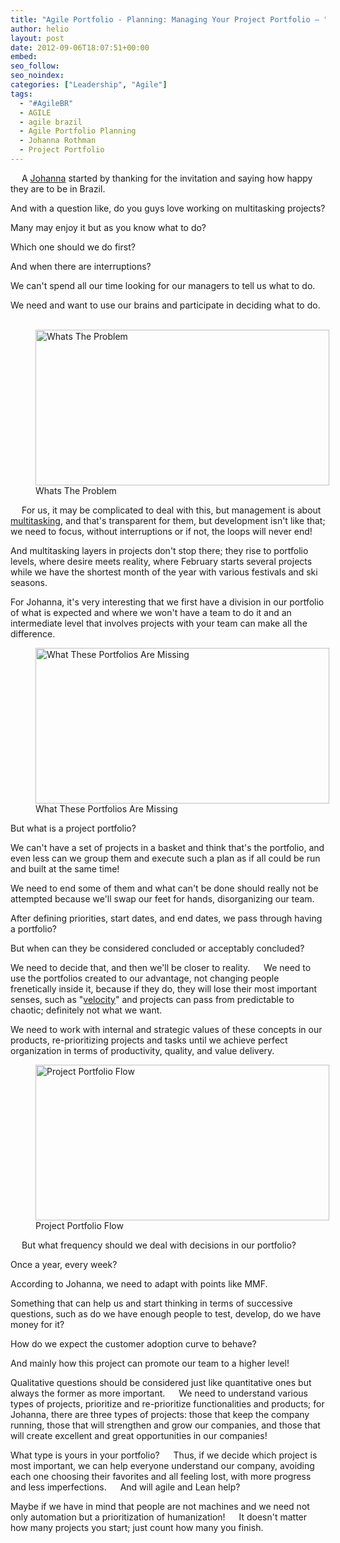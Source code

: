 ```yaml
---
title: "Agile Portfolio - Planning: Managing Your Project Portfolio – "
author: helio
layout: post
date: 2012-09-06T18:07:51+00:00
embed:
seo_follow:
seo_noindex:
categories: ["Leadership", "Agile"]
tags:
  - "#AgileBR"
  - AGILE
  - agile brazil
  - Agile Portfolio Planning
  - Johanna Rothman
  - Project Portfolio
---
```


&emsp; A [Johanna][1] started by thanking for the invitation and saying how happy they are to be in Brazil.

And with a question like, do you guys love working on multitasking projects?

Many may enjoy it but as you know what to do?

Which one should we do first?

And when there are interruptions?

We can't spend all our time looking for our managers to tell us what to do.

We need and want to use our brains and participate in deciding what to do. &emsp;<figure id="attachment_626" style="width: 470px" class="wp-caption aligncenter"> [<img class="size-full wp-image-626" src="/uploads/2012/09/whatsTheProblem.png" alt="Whats The Problem" width="470" height="249" srcset="/uploads/2012/09/whatsTheProblem.png 470w, /uploads/2012/09/whatsTheProblem-300x158.png 300w" sizes="(max-width: 470px) 100vw, 470px" />][2]<figcaption class="wp-caption-text">Whats The Problem</figcaption></figure> &emsp; For us, it may be complicated to deal with this, but management is about [multitasking][3], and that's transparent for them, but development isn't like that; we need to focus, without interruptions or if not, the loops will never end!

And multitasking layers in projects don't stop there; they rise to portfolio levels, where desire meets reality, where February starts several projects while we have the shortest month of the year with various festivals and ski seasons.

For Johanna, it's very interesting that we first have a division in our portfolio of what is expected and where we won't have a team to do it and an intermediate level that involves projects with your team can make all the difference. &emsp;<figure id="attachment_632" style="width: 470px" class="wp-caption aligncenter"> [<img class="size-full wp-image-632" src="/uploads/2012/09/whatThesePortfoliosAreMissing.png" alt="What These Portfolios Are Missing" width="470" height="249" srcset="/uploads/2012/09/whatThesePortfoliosAreMissing.png 470w, /uploads/2012/09/whatThesePortfoliosAreMissing-300x158.png 300w" sizes="(max-width: 470px) 100vw, 470px" />][4]<figcaption class="wp-caption-text">What These Portfolios Are Missing</figcaption></figure> But what is a project portfolio?

We can't have a set of projects in a basket and think that's the portfolio, and even less can we group them and execute such a plan as if all could be run and built at the same time!

We need to end some of them and what can't be done should really not be attempted because we'll swap our feet for hands, disorganizing our team.

After defining priorities, start dates, and end dates, we pass through having a portfolio?

But when can they be considered concluded or acceptably concluded?

We need to decide that, and then we'll be closer to reality. &emsp; We need to use the portfolios created to our advantage, not changing people frenetically inside it, because if they do, they will lose their most important senses, such as "<a title="Velocity" href="http://en.wikipedia.org/wiki/Velocity_(software_development)" target="_blank">velocity</a>" and projects can pass from predictable to chaotic; definitely not what we want.

We need to work with internal and strategic values of these concepts in our products, re-prioritizing projects and tasks until we achieve perfect organization in terms of productivity, quality, and value delivery. &emsp;<figure id="attachment_627" style="width: 470px" class="wp-caption aligncenter"> [<img class="size-full wp-image-627" src="/uploads/2012/09/projectPortfolioFlow.png" alt="Project Portfolio Flow" width="470" height="249" srcset="/uploads/2012/09/projectPortfolioFlow.png 470w, /uploads/2012/09/projectPortfolioFlow-300x158.png 300w" sizes="(max-width: 470px) 100vw, 470px" />][5]<figcaption class="wp-caption-text">Project Portfolio Flow</figcaption></figure> &emsp; But what frequency should we deal with decisions in our portfolio?

Once a year, every week?

According to Johanna, we need to adapt with points like MMF.

Something that can help us and start thinking in terms of successive questions, such as do we have enough people to test, develop, do we have money for it?

How do we expect the customer adoption curve to behave?

And mainly how this project can promote our team to a higher level!

Qualitative questions should be considered just like quantitative ones but always the former as more important. &emsp; We need to understand various types of projects, prioritize and re-prioritize functionalities and products; for Johanna, there are three types of projects: those that keep the company running, those that will strengthen and grow our companies, and those that will create excellent and great opportunities in our companies!

What type is yours in your portfolio? &emsp; Thus, if we decide which project is most important, we can help everyone understand our company, avoiding each one choosing their favorites and all feeling lost, with more progress and less imperfections. &emsp; And will agile and Lean help?

Maybe if we have in mind that people are not machines and we need not only automation but a prioritization of humanization! &emsp; It doesn't matter how many projects you start; just count how many you finish.

[2]: /uploads/2012/09/whatsTheProblem.png
[3]: http://en.wikipedia.org/wiki/Human_multitasking "Podemos fazer tarefas simultâneas?"
[1]: http://www.jrothman.com/ "johanna Rothman"
[5]: /uploads/2012/09/projectPortfolioFlow.png
[4]: /uploads/2012/09/whatThesePortfoliosAreMissing.png

